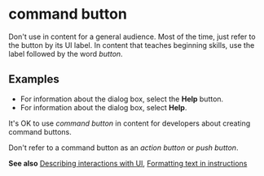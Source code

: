 # command button

Don't use in content for a general audience. Most of the time, just refer to the button by its UI label. In content that teaches beginning skills, use the label followed by the word *button*.

## Examples

- For information about the dialog box, select the **Help** button.  
- For information about the dialog box, select **Help**.

It's OK to use *command button* in content for developers about creating command buttons.

Don't refer to a command button as an *action button* or *push button*.

**See also** [Describing interactions with UI](~/procedures-instructions/describing-interactions-with-ui.md), [Formatting text in instructions](~/procedures-instructions/formatting-text-in-instructions.md)  

